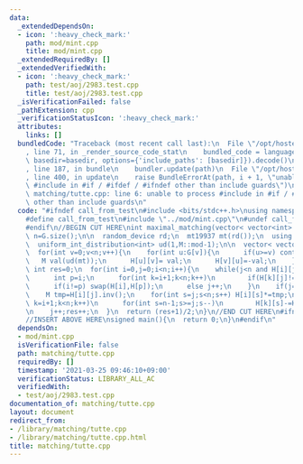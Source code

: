 ```yaml
---
data:
  _extendedDependsOn:
  - icon: ':heavy_check_mark:'
    path: mod/mint.cpp
    title: mod/mint.cpp
  _extendedRequiredBy: []
  _extendedVerifiedWith:
  - icon: ':heavy_check_mark:'
    path: test/aoj/2983.test.cpp
    title: test/aoj/2983.test.cpp
  _isVerificationFailed: false
  _pathExtension: cpp
  _verificationStatusIcon: ':heavy_check_mark:'
  attributes:
    links: []
  bundledCode: "Traceback (most recent call last):\n  File \"/opt/hostedtoolcache/Python/3.10.6/x64/lib/python3.10/site-packages/onlinejudge_verify/documentation/build.py\"\
    , line 71, in _render_source_code_stat\n    bundled_code = language.bundle(stat.path,\
    \ basedir=basedir, options={'include_paths': [basedir]}).decode()\n  File \"/opt/hostedtoolcache/Python/3.10.6/x64/lib/python3.10/site-packages/onlinejudge_verify/languages/cplusplus.py\"\
    , line 187, in bundle\n    bundler.update(path)\n  File \"/opt/hostedtoolcache/Python/3.10.6/x64/lib/python3.10/site-packages/onlinejudge_verify/languages/cplusplus_bundle.py\"\
    , line 400, in update\n    raise BundleErrorAt(path, i + 1, \"unable to process\
    \ #include in #if / #ifdef / #ifndef other than include guards\")\nonlinejudge_verify.languages.cplusplus_bundle.BundleErrorAt:\
    \ matching/tutte.cpp: line 6: unable to process #include in #if / #ifdef / #ifndef\
    \ other than include guards\n"
  code: "#ifndef call_from_test\n#include <bits/stdc++.h>\nusing namespace std;\n\n\
    #define call_from_test\n#include \"../mod/mint.cpp\"\n#undef call_from_test\n\n\
    #endif\n//BEGIN CUT HERE\nint maximal_matching(vector< vector<int> > G){\n  int\
    \ n=G.size();\n\n  random_device rd;\n  mt19937 mt(rd());\n  using M = Mint<int>;\n\
    \  uniform_int_distribution<int> ud(1,M::mod-1);\n\n  vector< vector<M> > H(n,vector<M>(n,0));\n\
    \  for(int v=0;v<n;v++){\n    for(int u:G[v]){\n      if(u>=v) continue;\n   \
    \   M val(ud(mt));\n      H[u][v]= val;\n      H[v][u]=-val;\n    }\n  }\n\n \
    \ int res=0;\n  for(int i=0,j=0;i<n;i++){\n    while(j<n and H[i][j]==M(0)){\n\
    \      int p=i;\n      for(int k=i+1;k<n;k++)\n        if(H[k][j]!=M(0)) p=k;\n\
    \      if(i!=p) swap(H[i],H[p]);\n      else j++;\n    }\n    if(j==n) break;\n\
    \    M tmp=H[i][j].inv();\n    for(int s=j;s<n;s++) H[i][s]*=tmp;\n    for(int\
    \ k=i+1;k<n;k++)\n      for(int s=n-1;s>=j;s--)\n        H[k][s]-=H[k][j]*H[i][s];\n\
    \n    j++;res++;\n  }\n  return (res+1)/2;\n}\n//END CUT HERE\n#ifndef call_from_test\n\
    //INSERT ABOVE HERE\nsigned main(){\n  return 0;\n}\n#endif\n"
  dependsOn:
  - mod/mint.cpp
  isVerificationFile: false
  path: matching/tutte.cpp
  requiredBy: []
  timestamp: '2021-03-25 09:46:10+09:00'
  verificationStatus: LIBRARY_ALL_AC
  verifiedWith:
  - test/aoj/2983.test.cpp
documentation_of: matching/tutte.cpp
layout: document
redirect_from:
- /library/matching/tutte.cpp
- /library/matching/tutte.cpp.html
title: matching/tutte.cpp
---
```

